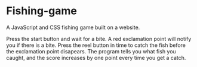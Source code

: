# Fishing-game
A JavaScript and CSS fishing game built on a website. 

Press the start button and wait for a bite.
A red exclamation point will notify you if there is a bite.
Press the reel button in time to catch the fish before the exclamation point disapears.
The program tells you what fish you caught,
and the score increases by one point every time you get a catch.
